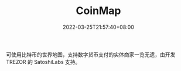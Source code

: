 ﻿---
weight: 
title: "CoinMap"
description: "可使用比特币的世界地图，支持数字货币支付的实体商家一览无遗，由开发 TREZOR 的 SatoshiLabs 支持"
date: 2022-03-25T21:57:40+08:00
lastmod: 2022-03-25T16:45:40+08:00
draft: false
authors: ["Metabd"]
featuredImage: "coinmap.jpg"
link: ""
tags: ["数据分析","CoinMap"]
categories: ["navigation"]
navigation: ["数据分析"]
lightgallery: true
toc: true
pinned: false
recommend: false
recommend1: false
---
可使用比特币的世界地图，支持数字货币支付的实体商家一览无遗，由开发 TREZOR 的 SatoshiLabs 支持。
